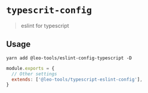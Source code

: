 # `typescrit-config`

> eslint for typescript

## Usage

```shell
yarn add @leo-tools/eslint-config-typescript -D
```

```javascript
module.exports = {
  // Other settings
  extends: ['@leo-tools/typescript-eslint-config'],
}
```
